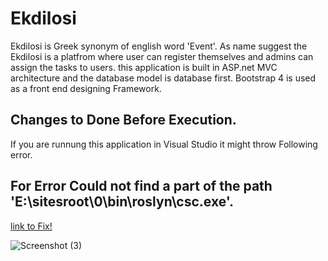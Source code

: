 # Ekdilosi
Ekdilosi is Greek synonym of english word 'Event'. As name suggest the Ekdilosi is a platfrom where user can register themselves and admins can assign the tasks to users.
this application is built in  ASP.net MVC architecture and the database model is database first.
Bootstrap 4 is used as a front end designing Framework.

## Changes to Done Before Execution.
If you are runnung this application in Visual Studio it might throw Following error.

## For Error **Could not find a part of the path 'E:\sitesroot\0\bin\roslyn\csc.exe'.** 

[link to Fix!](https://docs.microsoft.com/en-us/archive/blogs/jpsanders/error-could-not-find-a-part-of-the-path-esitesroot0binroslyncsc-exe)

![Screenshot (3)](https://user-images.githubusercontent.com/60167341/73818658-dac2cf00-4813-11ea-9ac1-e9142ae1708b.png)
